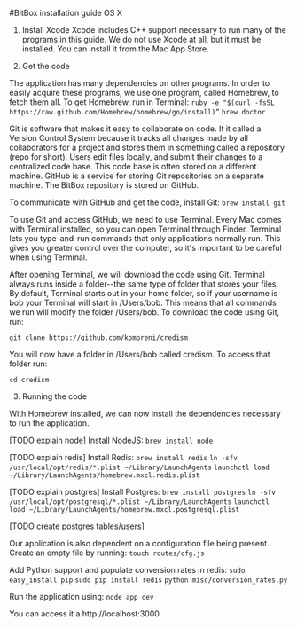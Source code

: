 #BitBox installation guide OS X

1. Install Xcode
Xcode includes C++ support necessary to run many of the programs in this guide. We do not use Xcode at all, but it must be installed. You can install it from the Mac App Store.

2. Get the code

The application has many dependencies on other programs. In order to easily acquire these programs, we use one program, called Homebrew, to fetch them all. To get Homebrew, run in Terminal:
`ruby -e "$(curl -fsSL https://raw.github.com/Homebrew/homebrew/go/install)”`
`brew doctor`


Git is software that makes it easy to collaborate on code. It it called a Version Control System because it tracks all changes made by all collaborators for a project and stores them in something called a repository (repo for short). Users edit files locally, and submit their changes to a centralized code base. This code base is often stored on a different machine. GitHub is a service for storing Git repositories on a separate machine. The BitBox repository is stored on GitHub.

To communicate with GitHub and get the code, install Git:
`brew install git`

To use Git and access GitHub, we need to use Terminal. Every Mac comes with Terminal installed, so you can open Terminal through Finder. Terminal lets you type-and-run commands that only applications normally run. This gives you greater control over the computer, so it's important to be careful when using Terminal.

After opening Terminal, we will download the code using Git. Terminal always runs inside a folder--the same type of folder that stores your files. By default, Terminal starts out in your home folder, so if your username is bob your Terminal will start in /Users/bob. This means that all commands we run will modify the folder /Users/bob. To download the code using Git, run:

`git clone https://github.com/kompreni/credism`

You will now have a folder in /Users/bob called credism. To access that folder run: 

`cd credism`

3. Running the code

With Homebrew installed, we can now install the dependencies necessary to run the application. 

[TODO explain node]
Install NodeJS:
`brew install node`

[TODO explain redis]
Install Redis:
`brew install redis`
`ln -sfv /usr/local/opt/redis/*.plist ~/Library/LaunchAgents`
`launchctl load ~/Library/LaunchAgents/homebrew.mxcl.redis.plist`

[TODO explain postgres]
Install Postgres:
`brew install postgres`
`ln -sfv /usr/local/opt/postgresql/*.plist ~/Library/LaunchAgents`
`launchctl load ~/Library/LaunchAgents/homebrew.mxcl.postgresql.plist`

[TODO create postgres tables/users]

Our application is also dependent on a configuration file being present. Create an empty file by running:
`touch routes/cfg.js`

Add Python support and populate conversion rates in redis:
`sudo easy_install pip`
`sudo pip install redis`
`python misc/conversion_rates.py`

Run the application using:
`node app dev`

You can access it a http://localhost:3000

	